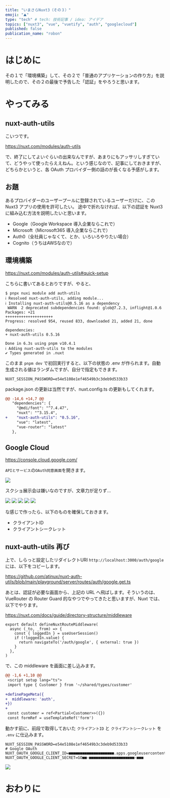 ```yaml
---
title: "いまさらNuxt3（その３）"
emoji: "⛰"
type: "tech" # tech: 技術記事 / idea: アイデア
topics: ["nuxt3", "vue", "vuetify", "auth", "googlecloud"]
published: false
publication_name: "robon"
---
```


# はじめに
その１で「環境構築」して、その２で「普通のアプリケーションの作り方」を説明したので、その２の最後で予告した「認証」をやろうと思います。

# やってみる
## nuxt-auth-utils
こいつです。

https://nuxt.com/modules/auth-utils

で、終了にしてよいぐらいの出来なんですが、あまりにもアッサリしすぎていて、どうやって使ったらええねん。という感じなので、記事にしておきますが、どちらかというと、各 OAuth プロバイダー側の話のが長くなる予感がします。

## お題
あるプロバイダーのユーザープールに登録されているユーザーだけに、この Nuxt3 アプリの使用を許可したい。
途中で折れなければ、以下の認証を Nuxt3 に組み込む方法を説明したいと思います。
- Google（Google Workspace 導入企業ならこれで）
- Microsoft（Microsoft365 導入企業ならこれで）
- Auth0（全社員じゃなくて、とか、いろいろやりたい場合）
- Cognito（うちはAWSなので）

## 環境構築

https://nuxt.com/modules/auth-utils#quick-setup

こちらに書いてあるとおりですが、やると、

```
$ pnpx nuxi module add auth-utils
ℹ Resolved nuxt-auth-utils, adding module...
ℹ Installing nuxt-auth-utils@0.5.16 as a dependency
 WARN  2 deprecated subdependencies found: glob@7.2.3, inflight@1.0.6
Packages: +21
+++++++++++++++++++++
Progress: resolved 954, reused 833, downloaded 21, added 21, done

dependencies:
+ nuxt-auth-utils 0.5.16

Done in 6.3s using pnpm v10.4.1
ℹ Adding nuxt-auth-utils to the modules
✔ Types generated in .nuxt
```

このまま `pnpm dev` で初回実行すると、以下の状態の .env が作られます。自動生成される値はランダムですが、自分で指定もできます。

```.env
NUXT_SESSION_PASSWORD=e54e5108e1ef46549b3c3deb9d533b33
```

package.json の更新は当然ですが、nuxt.config.ts の更新もしてくれます。

```diff ts:nuxt.config.ts
@@ -14,6 +14,7 @@
   "dependencies": {
     "@mdi/font": "^7.4.47",
     "nuxt": "^3.15.4",
+    "nuxt-auth-utils": "0.5.16",
     "vue": "latest",
     "vue-router": "latest"
   },
```

## Google Cloud

https://console.cloud.google.com/

`APIとサービス`の`OAuth同意画面`を開きます。

![](/images/a7b7f3fba60baf/oauth.png)

スクショ展示会は嫌いなのですが、文章力が足りず…

![](/images/a7b7f3fba60baf/oauth2.png)
![](/images/a7b7f3fba60baf/oauth3.png)
![](/images/a7b7f3fba60baf/oauth4.png)
![](/images/a7b7f3fba60baf/oauth5.png)
![](/images/a7b7f3fba60baf/oauth6.png)

な感じで作ったら、以下のものを確保しておきます。
- クライアントID
- クライアントシークレット

## nuxt-auth-utils 再び

上で、しらっと設定したリダイレクトURI `http://localhost:3000/auth/google` には、以下をコピーします。

https://github.com/atinux/nuxt-auth-utils/blob/main/playground/server/routes/auth/google.get.ts

あとは、認証が必要な画面から、上記の URL へ飛ばします。そういうのは、VueRouter の Router Guard 的なやつでやってきたと思いますが、Nuxt では、以下でやります。

https://nuxt.com/docs/guide/directory-structure/middleware

```ts: middleware/auth.ts
export default defineNuxtRouteMiddleware(
  async (_to, _from) => {
    const { loggedIn } = useUserSession()
    if (!loggedIn.value) {
      return navigateTo('/auth/google', { external: true })
    }
  },
)
```

で、この middleware を画面に差し込みます。

```diff html:pages/customer/new.vue
@@ -1,6 +1,10 @@
 <script setup lang="ts">
 import type { Customer } from '~/shared/types/customer'
 
+definePageMeta({
+  middleware: 'auth',
+})
+
 const customer = ref<Partial<Customer>>({})
 const formRef = useTemplateRef('form')
```

動かす前に、前段で取得しておいた `クライアントID` と `クライアントシークレット` を `.env` に仕込みます。

```.env
NUXT_SESSION_PASSWORD=e54e5108e1ef46549b3c3deb9d533b33
# Google OAuth
NUXT_OAUTH_GOOGLE_CLIENT_ID=■■■■■■■■■■■■■■■■■■■■.apps.googleusercontent.com
NUXT_OAUTH_GOOGLE_CLIENT_SECRET=GO■■-■■■■■■■■■■■■■■■■■■■■-■■■
```

![](/images/a7b7f3fba60baf/login.png)

# おわりに
